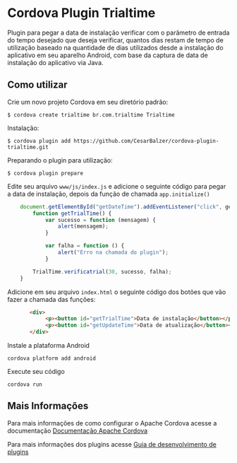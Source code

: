 # Cordova Plugin Trialtime

Plugin para pegar a data de instalação verificar com o parâmetro de entrada do tempo desejado que deseja verificar,
quantos dias restam de tempo de utilização baseado na quantidade de dias utilizados desde a instalação do aplicativo em seu aparelho Android, com base da captura de data de instalação do aplicativo via Java.

## Como utilizar

Crie um novo projeto Cordova em seu diretório padrão:

    $ cordova create trialtime br.com.trialtime Trialtime
    
Instalação:

    $ cordova plugin add https://github.com/CesarBalzer/cordova-plugin-trialtime.git
    
Preparando o plugin para utilização:

    $ cordova plugin prepare

Edite seu arquivo `www/js/index.js` e adicione o seguinte código para pegar a data de instalação, depois da função de chamada `app.initialize()`

```js
    document.getElementById("getDateTime").addEventListener("click", getTrialTime);
        function getTrialTime() {
            var sucesso = function (mensagem) {
                alert(mensagem);
            }

            var falha = function () {
                alert("Erro na chamada do plugin");
            }

        TrialTime.verificatrial(30, sucesso, falha);
    }

```


Adicione em seu arquivo `index.html` o seguinte código dos botões que vão fazer a chamada das funções:

```html
	   <div>
            <p><button id="getTrialTime">Data de instalação</button></p>
            <p><button id="getUpdateTime">Data de atualização</button></p>
       </div>
```

Instale a plataforma Android

    cordova platform add android
    
Execute seu código

    cordova run 

## Mais Informações

Para mais informações de como configurar o Apache Cordova acesse a documentação [Documentação Apache Cordova](http://cordova.apache.org/docs/en/latest/guide/cli/index.html)

Para mais informações dos plugins acesse [Guia de desenvolvimento de plugins](http://cordova.apache.org/docs/en/latest/guide/hybrid/plugins/index.html)
